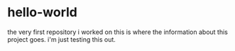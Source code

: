 # hello-world
the very first repository i worked on
this is where the information about this project goes. i'm just testing this out. 
